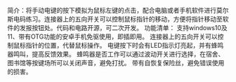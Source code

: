 简介：将手动电键的按下模拟为鼠标左键的点击，配合电脑或者手机软件进行莫尔斯电码练习。连接器上的五向开关可以控制鼠标指针的移动，方便将指针移动至软件的发报按钮处。代码和电路开源，可二次开发。
功能清单：
支持windows10及11、带有OTG功能的安卓手机免驱使用，即插即用。
连接器上的五向开关可以控制鼠标指针的位置，代替鼠标操作。
电键按下时会有LED指示灯亮起，并有蜂鸣器鸣叫，提高反馈效果。
蜂鸣器是否工作可以通过波动开关进行选择，在宿舍、图书馆等按键场所可以关闭声音，避免打扰。
带有自恢复保险丝，避免错误使用的损害。

